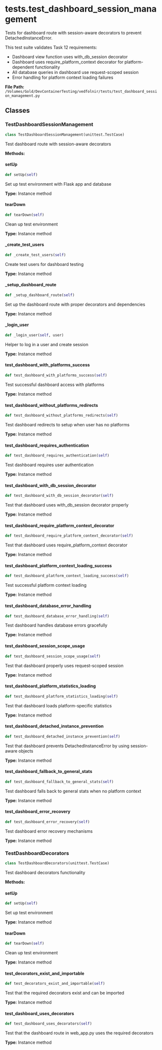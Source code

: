 # tests.test_dashboard_session_management

Tests for dashboard route with session-aware decorators to prevent DetachedInstanceError.

This test suite validates Task 12 requirements:
- Dashboard view function uses with_db_session decorator
- Dashboard uses require_platform_context decorator for platform-dependent functionality
- All database queries in dashboard use request-scoped session
- Error handling for platform context loading failures

**File Path:** `/Volumes/Gold/DevContainerTesting/vedfolnir/tests/test_dashboard_session_management.py`

## Classes

### TestDashboardSessionManagement

```python
class TestDashboardSessionManagement(unittest.TestCase)
```

Test dashboard route with session-aware decorators

**Methods:**

#### setUp

```python
def setUp(self)
```

Set up test environment with Flask app and database

**Type:** Instance method

#### tearDown

```python
def tearDown(self)
```

Clean up test environment

**Type:** Instance method

#### _create_test_users

```python
def _create_test_users(self)
```

Create test users for dashboard testing

**Type:** Instance method

#### _setup_dashboard_route

```python
def _setup_dashboard_route(self)
```

Set up the dashboard route with proper decorators and dependencies

**Type:** Instance method

#### _login_user

```python
def _login_user(self, user)
```

Helper to log in a user and create session

**Type:** Instance method

#### test_dashboard_with_platforms_success

```python
def test_dashboard_with_platforms_success(self)
```

Test successful dashboard access with platforms

**Type:** Instance method

#### test_dashboard_without_platforms_redirects

```python
def test_dashboard_without_platforms_redirects(self)
```

Test dashboard redirects to setup when user has no platforms

**Type:** Instance method

#### test_dashboard_requires_authentication

```python
def test_dashboard_requires_authentication(self)
```

Test dashboard requires user authentication

**Type:** Instance method

#### test_dashboard_with_db_session_decorator

```python
def test_dashboard_with_db_session_decorator(self)
```

Test that dashboard uses with_db_session decorator properly

**Type:** Instance method

#### test_dashboard_require_platform_context_decorator

```python
def test_dashboard_require_platform_context_decorator(self)
```

Test that dashboard uses require_platform_context decorator

**Type:** Instance method

#### test_dashboard_platform_context_loading_success

```python
def test_dashboard_platform_context_loading_success(self)
```

Test successful platform context loading

**Type:** Instance method

#### test_dashboard_database_error_handling

```python
def test_dashboard_database_error_handling(self)
```

Test dashboard handles database errors gracefully

**Type:** Instance method

#### test_dashboard_session_scope_usage

```python
def test_dashboard_session_scope_usage(self)
```

Test that dashboard properly uses request-scoped session

**Type:** Instance method

#### test_dashboard_platform_statistics_loading

```python
def test_dashboard_platform_statistics_loading(self)
```

Test that dashboard loads platform-specific statistics

**Type:** Instance method

#### test_dashboard_detached_instance_prevention

```python
def test_dashboard_detached_instance_prevention(self)
```

Test that dashboard prevents DetachedInstanceError by using session-aware objects

**Type:** Instance method

#### test_dashboard_fallback_to_general_stats

```python
def test_dashboard_fallback_to_general_stats(self)
```

Test dashboard falls back to general stats when no platform context

**Type:** Instance method

#### test_dashboard_error_recovery

```python
def test_dashboard_error_recovery(self)
```

Test dashboard error recovery mechanisms

**Type:** Instance method

### TestDashboardDecorators

```python
class TestDashboardDecorators(unittest.TestCase)
```

Test dashboard decorators functionality

**Methods:**

#### setUp

```python
def setUp(self)
```

Set up test environment

**Type:** Instance method

#### tearDown

```python
def tearDown(self)
```

Clean up test environment

**Type:** Instance method

#### test_decorators_exist_and_importable

```python
def test_decorators_exist_and_importable(self)
```

Test that the required decorators exist and can be imported

**Type:** Instance method

#### test_dashboard_uses_decorators

```python
def test_dashboard_uses_decorators(self)
```

Test that the dashboard route in web_app.py uses the required decorators

**Type:** Instance method

